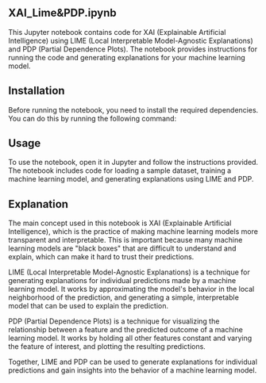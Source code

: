 ## XAI_Lime&PDP.ipynb
This Jupyter notebook contains code for XAI (Explainable Artificial Intelligence) using LIME (Local Interpretable Model-Agnostic Explanations) and PDP (Partial Dependence Plots). The notebook provides instructions for running the code and generating explanations for your machine learning model.

## Installation
Before running the notebook, you need to install the required dependencies. You can do this by running the following command:

## Usage
To use the notebook, open it in Jupyter and follow the instructions provided. The notebook includes code for loading a sample dataset, training a machine learning model, and generating explanations using LIME and PDP.

## Explanation
The main concept used in this notebook is XAI (Explainable Artificial Intelligence), which is the practice of making machine learning models more transparent and interpretable. This is important because many machine learning models are "black boxes" that are difficult to understand and explain, which can make it hard to trust their predictions.

LIME (Local Interpretable Model-Agnostic Explanations) is a technique for generating explanations for individual predictions made by a machine learning model. It works by approximating the model's behavior in the local neighborhood of the prediction, and generating a simple, interpretable model that can be used to explain the prediction.

PDP (Partial Dependence Plots) is a technique for visualizing the relationship between a feature and the predicted outcome of a machine learning model. It works by holding all other features constant and varying the feature of interest, and plotting the resulting predictions.

Together, LIME and PDP can be used to generate explanations for individual predictions and gain insights into the behavior of a machine learning model.